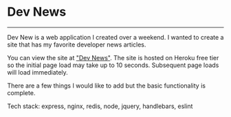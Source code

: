 # Dev News

<hr/>
Dev New is a web application I created over a weekend. I wanted to create a site that has my favorite developer news articles. 

You can view the site at ["Dev News"](http://devnews.noip.me/). The site is hosted on Heroku free tier so the initial page load may take up to 10 seconds. Subsequent page loads will load immediately.  

There are a few things I would like to add but the basic functionality is complete. 

Tech stack: express, nginx, redis, node, jquery, handlebars, eslint
